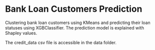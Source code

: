 # Bank Loan Customers Prediction
Clustering bank loan customers using KMeans and predicting their loan statuses using XGBClassifier. The prediction model is explained with Shapley values.

The credit_data csv file is accessible in the data folder.
